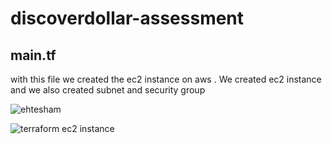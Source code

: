 # discoverdollar-assessment

## main.tf
with this file we created the ec2 instance on aws . We created ec2 instance and we also created subnet and security group

![ehtesham](https://github.com/ehteshamtarq/discoverdollar-assessment/assets/72429244/e90cfbaf-c205-4665-ae3a-ead22d7431d3)

![terraform ec2 instance](https://github.com/ehteshamtarq/discoverdollar-assessment/assets/72429244/693ca7f3-8145-4d21-be0c-07192ad534da)
